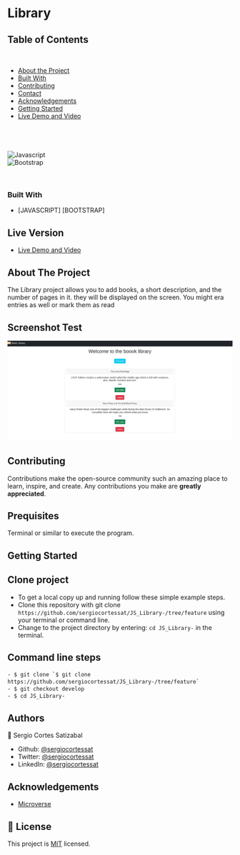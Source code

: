 # Library

## Table of Contents
  <br />

* [About the Project](#about-the-project)
* [Built With](#built-with)
* [Contributing](#contributing)
* [Contact](#authors)
* [Acknowledgements](#acknowledgements) 
* [Getting Started](#getting-started) 
* [Live Demo and Video](#live-version) 

#
<br />

![Javascript](https://img.shields.io/badge/Javascript-3776AB?style=for-the-badge&logo=javascript&logoColor=white) <br/>
![Bootstrap](https://img.shields.io/badge/Bootstrap-092E20?style=for-the-badge&logo=bootstrap&logoColor=white) <br/>


<br />

### Built With

* [JAVASCRIPT] [BOOTSTRAP]

## Live Version

* [Live Demo and Video](https://sergiocortessat.github.io/JS_Library-/) 

<!-- ABOUT THE PROJECT   -->
## About The Project
The Library project allows you to add books, a short description, and the number of pages in it. they will be displayed on the screen. You might era entries as well or mark them as read


## Screenshot Test

<p align="center">
  <img height="auto" src="Screenshot.png">
</p>



## Contributing

Contributions make the open-source community such an amazing place to learn, inspire, and create. Any contributions you make are **greatly appreciated**.

## Prequisites

Terminal or similar to execute the program.


## Getting Started


## Clone project

- To get a local copy up and running follow these simple example steps.
- Clone this repository with git clone ```https://github.com/sergiocortessat/JS_Library-/tree/feature``` using your terminal or command line.
- Change to the project directory by entering: ```cd JS_Library-``` in the terminal.

## Command line steps
```
- $ git clone `$ git clone https://github.com/sergiocortessat/JS_Library-/tree/feature`
- $ git checkout develop
- $ cd JS_Library-
```

## Authors

👤 Sergio Cortes Satizabal

- Github: [@sergiocortessat](https://github.com/sergiocortessat)
- Twitter: [@sergiocortessat](https://twitter.com/sergiocortessat)
- LinkedIn: [@sergiocortessat](www.linkedin.com/in/sergio-cortes-satizabal-3b452194)


<!-- ACKNOWLEDGEMENTS -->
## Acknowledgements

* [Microverse](https://www.microverse.org/)


## 📝 License

This project is [MIT](https://github.com/sergiocortessat/sergiocortessat/blob/main/LICENSE) licensed.


